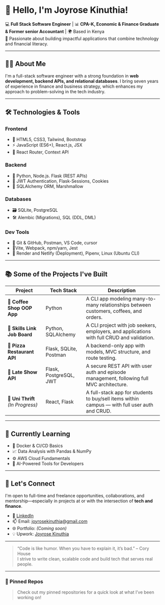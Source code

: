 # 👋 Hello, I'm Joyrose Kinuthia!

💻 **Full Stack Software Engineer** | 📊 **CPA-K, Economic & Finance Graduate & Former senior Accountant** | 🌍 Based in Kenya  
🎯 Passionate about building impactful applications that combine technology and financial literacy.

---

## 👩‍💻 About Me

I'm a full-stack software engineer with a strong foundation in **web development, backend APIs, and relational databases**. I bring seven years of experience in finance and business strategy, which enhances my approach to problem-solving in the tech industry. 

---

## 🛠️ Technologies & Tools

### Frontend
- 💅 HTML5, CSS3, Tailwind, Bootstrap  
- ⚡ JavaScript (ES6+), React.js, JSX  
- 🧩 React Router, Context API

### Backend
- 🐍 Python, Node.js.  Flask (REST APIs)
- 🔐 JWT Authentication, Flask-Sessions, Cookies  
- 🧰 SQLAlchemy ORM, Marshmallow

### Databases
- 🗃️ SQLite, PostgreSQL  
- 🛠️ Alembic (Migrations), SQL (DDL, DML)

### Dev Tools
- 🐙 Git & GitHub, Postman, VS Code, cursor
- 🐙Vite, Webpack, npm/yarn, Jest
- 🔧 Render and Netlify (Deployment), Pipenv, Linux (Ubuntu CLI)

---

## 📚 Some of the Projects I've Built

| Project | Tech Stack | Description |
|--------|------------|-------------|
| 🧃 **Coffee Shop OOP App** | Python | A CLI app modeling many-to-many relationships between customers, coffees, and orders. |
| 💼 **Skills Link Job Board** | Python, SQLAlchemy | A CLI project with job seekers, employers, and applications with full CRUD and validation. |
| 🍕 **Pizza Restaurant API** | Flask, SQLite, Postman | A backend-only app with models, MVC structure, and route testing. |
| 🎤 **Late Show API** | Flask, PostgreSQL, JWT | A secure REST API with user auth and episode management, following full MVC architecture. |
| 🍲 **Uni Thrift** *(In Progress)* | React, Flask | A full-stack app for students to buy/sell items within campus — with full user auth and CRUD. |

---

## 🌱 Currently Learning

- 🐳 Docker & CI/CD Basics  
- 📈 Data Analysis with Pandas & NumPy  
- ⚙️ AWS Cloud Fundamentals  
- 🧠 AI-Powered Tools for Developers

---

## 🤝 Let's Connect

I'm open to full-time and freelance opportunities, collaborations, and mentorship—especially in projects at or with the intersection of **tech and finance**.

- 💼 [LinkedIn](https://www.linkedin.com/in/joyrose-kinuthia/)  
- 📫 Email: joyrosekinuthia@gmail.com  
- 🌐 Portfolio: *(Coming soon)* 
- 💡 Upwork: [Joyrose Kinuthia](https://www.upwork.com/freelancers/~d96c8aef)  
---

> “Code is like humor. When you have to explain it, it’s bad.” – Cory House  
> I strive to write clean, scalable code and build tech that serves real people.

---

### 📌 Pinned Repos

> Check out my pinned repositories for a quick look at what I’ve been working on!

